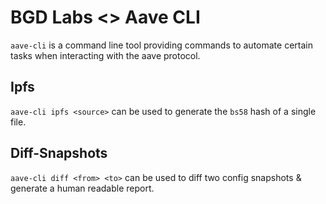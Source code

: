 # BGD Labs <> Aave CLI

`aave-cli` is a command line tool providing commands to automate certain tasks when interacting with the aave protocol.

## Ipfs

`aave-cli ipfs <source>` can be used to generate the `bs58` hash of a single file.

## Diff-Snapshots

`aave-cli diff <from> <to>` can be used to diff two config snapshots & generate a human readable report.
